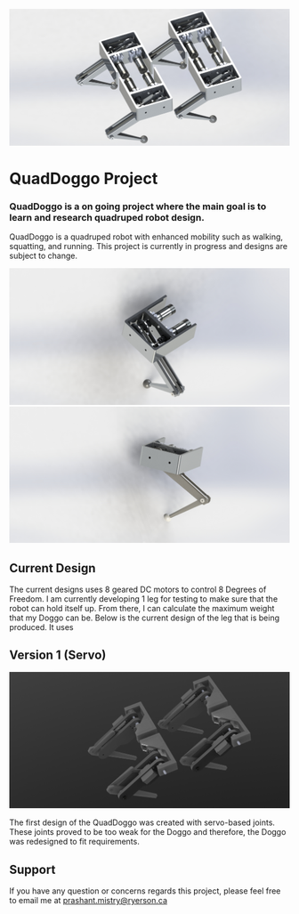 ![Doggo](https://github.com/shant1235/QuadDoggo/blob/main/photos/version2.JPG)
# QuadDoggo Project
 ### QuadDoggo is a on going project where the main goal is to learn and research quadruped robot design.
 
 QuadDoggo is a quadruped robot with enhanced mobility such as walking, squatting, and running. This project is currently in progress and designs are subject to change.
 
![LegTop](https://github.com/shant1235/QuadDoggo/blob/main/photos/topViewLeg.JPG)
![Leg](https://github.com/shant1235/QuadDoggo/blob/main/photos/sideViewLeg.JPG)

## Current Design 

The current designs uses 8 geared DC motors to control 8 Degrees of Freedom. I am currently developing 1 leg for testing to make sure that the robot can hold itself up. From there, I can calculate the maximum weight that my Doggo can be. Below is the current design of the leg that is being produced. It uses 

## Version 1 (Servo)

![Servo](https://github.com/shant1235/QuadDoggo/blob/main/photos/version1.JPG)

The first design of the QuadDoggo was created with servo-based joints. These joints proved to be too weak for the Doggo and therefore, the Doggo was redesigned to fit requirements. 



## Support
If you have any question or concerns regards this project, please feel free to email me at prashant.mistry@ryerson.ca
